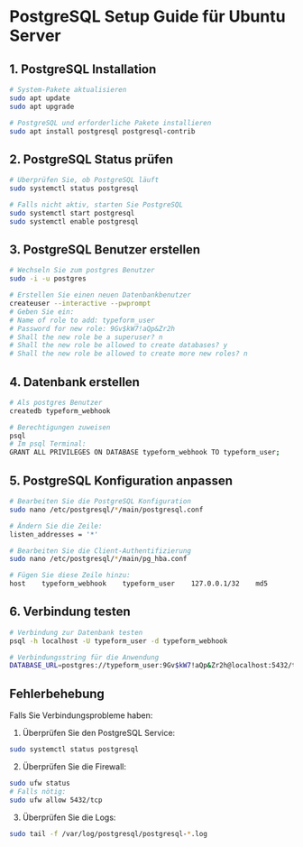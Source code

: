 # PostgreSQL Setup Guide für Ubuntu Server

## 1. PostgreSQL Installation

```bash
# System-Pakete aktualisieren
sudo apt update
sudo apt upgrade

# PostgreSQL und erforderliche Pakete installieren
sudo apt install postgresql postgresql-contrib
```

## 2. PostgreSQL Status prüfen

```bash
# Überprüfen Sie, ob PostgreSQL läuft
sudo systemctl status postgresql

# Falls nicht aktiv, starten Sie PostgreSQL
sudo systemctl start postgresql
sudo systemctl enable postgresql
```

## 3. PostgreSQL Benutzer erstellen

```bash
# Wechseln Sie zum postgres Benutzer
sudo -i -u postgres

# Erstellen Sie einen neuen Datenbankbenutzer
createuser --interactive --pwprompt
# Geben Sie ein:
# Name of role to add: typeform_user
# Password for new role: 9Gv$kW7!aQp&Zr2h
# Shall the new role be a superuser? n
# Shall the new role be allowed to create databases? y
# Shall the new role be allowed to create more new roles? n
```

## 4. Datenbank erstellen

```bash
# Als postgres Benutzer
createdb typeform_webhook

# Berechtigungen zuweisen
psql
# Im psql Terminal:
GRANT ALL PRIVILEGES ON DATABASE typeform_webhook TO typeform_user;
```

## 5. PostgreSQL Konfiguration anpassen

```bash
# Bearbeiten Sie die PostgreSQL Konfiguration
sudo nano /etc/postgresql/*/main/postgresql.conf

# Ändern Sie die Zeile:
listen_addresses = '*'

# Bearbeiten Sie die Client-Authentifizierung
sudo nano /etc/postgresql/*/main/pg_hba.conf

# Fügen Sie diese Zeile hinzu:
host    typeform_webhook    typeform_user    127.0.0.1/32    md5
```

## 6. Verbindung testen

```bash
# Verbindung zur Datenbank testen
psql -h localhost -U typeform_user -d typeform_webhook

# Verbindungsstring für die Anwendung
DATABASE_URL=postgres://typeform_user:9Gv$kW7!aQp&Zr2h@localhost:5432/typeform_webhook
```

## Fehlerbehebung

Falls Sie Verbindungsprobleme haben:

1. Überprüfen Sie den PostgreSQL Service:
```bash
sudo systemctl status postgresql
```

2. Überprüfen Sie die Firewall:
```bash
sudo ufw status
# Falls nötig:
sudo ufw allow 5432/tcp
```

3. Überprüfen Sie die Logs:
```bash
sudo tail -f /var/log/postgresql/postgresql-*.log
```
